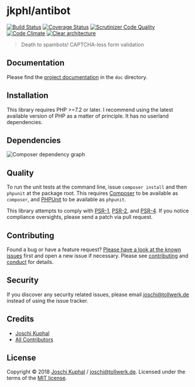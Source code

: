 # jkphl/antibot

[![Build Status][travis-image]][travis-url] [![Coverage Status][coveralls-image]][coveralls-url] [![Scrutinizer Code Quality][scrutinizer-image]][scrutinizer-url] [![Code Climate][codeclimate-image]][codeclimate-url]  [![Clear architecture][clear-architecture-image]][clear-architecture-url]

> Death to spambots! CAPTCHA-less form validation

## Documentation

Please find the [project documentation](doc/index.md) in the `doc` directory.

## Installation

This library requires PHP >=7.2 or later. I recommend using the latest available version of PHP as a matter of principle. It has no userland dependencies.

## Dependencies

![Composer dependency graph](https://rawgit.com/jkphl/antibot/master/doc/dependencies.svg)

## Quality

To run the unit tests at the command line, issue `composer install` and then `phpunit` at the package root. This requires [Composer](http://getcomposer.org/) to be available as `composer`, and [PHPUnit](http://phpunit.de/manual/) to be available as `phpunit`.

This library attempts to comply with [PSR-1][], [PSR-2][], and [PSR-4][]. If you notice compliance oversights, please send a patch via pull request.

## Contributing

Found a bug or have a feature request? [Please have a look at the known issues](https://github.com/jkphl/antibot/issues) first and open a new issue if necessary. Please see [contributing](CONTRIBUTING.md) and [conduct](CONDUCT.md) for details.

## Security

If you discover any security related issues, please email joschi@tollwerk.de instead of using the issue tracker.

## Credits

- [Joschi Kuphal][author-url]
- [All Contributors](../../contributors)

## License

Copyright © 2018 [Joschi Kuphal][author-url] / joschi@tollwerk.de. Licensed under the terms of the [MIT license](LICENSE).


[travis-image]: https://secure.travis-ci.org/jkphl/antibot.svg
[travis-url]: https://travis-ci.org/jkphl/antibot
[coveralls-image]: https://coveralls.io/repos/jkphl/antibot/badge.svg?branch=master&service=github
[coveralls-url]: https://coveralls.io/github/jkphl/antibot?branch=master
[scrutinizer-image]: https://scrutinizer-ci.com/g/jkphl/antibot/badges/quality-score.png?b=master
[scrutinizer-url]: https://scrutinizer-ci.com/g/jkphl/antibot/?branch=master
[codeclimate-image]: https://lima.codeclimate.com/github/jkphl/antibot/badges/gpa.svg
[codeclimate-url]: https://lima.codeclimate.com/github/jkphl/antibot

[clear-architecture-image]: https://img.shields.io/badge/Clear%20Architecture-%E2%9C%94-brightgreen.svg
[clear-architecture-url]: https://github.com/jkphl/clear-architecture
[author-url]: https://jkphl.is
[PSR-1]: https://github.com/php-fig/fig-standards/blob/master/accepted/PSR-1-basic-coding-standard.md
[PSR-2]: https://github.com/php-fig/fig-standards/blob/master/accepted/PSR-2-coding-style-guide.md
[PSR-4]: https://github.com/php-fig/fig-standards/blob/master/accepted/PSR-4-autoloader.md

